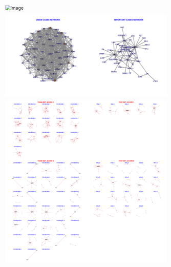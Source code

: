 ![Image](InclDNI_First_MRM_patients_networks_BINAR.png)

![Image](InclDNI_First_MRM_SUM_CASES.png)

![Image](InclDNI_First_MRM_patients_networks_BINAR_FILTERED.png)
